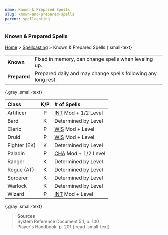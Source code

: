 ```yaml
---
name: Known & Prepared Spells
slug: known-and-prepared-spells
parent: spellcasting
---
```

### Known & Prepared Spells
[Home](dm-operations-center) > [Spellcasting](spellcasting) > Known & Prepared Spells {.small-text}

|||
|:-|:-|
| **Known**    | Fixed in memory, can change spells when leveling up. |
| **Prepared** | Prepared daily and may change spells following any [long rest](long-rest). |
{.gray .small-text}

| Class        | K/P | # of Spells                         |
| :----------- | :-: | :---------------------------------- |
| Artificer    |  P  | [INT](intelligence) Mod + 1/2 Level |
| Bard         |  K  | Determined by Level                 |
| Cleric       |  P  | [WIS](Wisdom) Mod + Level           |
| Druid        |  P  | [WIS](Wisdom) Mod + Level           |
| Fighter (EK) |  K  | Determined by Level                 |
| Paladin      |  P  | [CHA](CHARISMA) Mod + 1/2 Level     |
| Ranger       |  K  | Determined by Level                 |
| Rogue (AT)   |  K  | Determined by Level                 |
| Sorcerer     |  K  | Determined by Level                 |
| Warlock      |  K  | Determined by Level                 |
| Wizard       |  P  | [INT](intelligence) Mod + Level     |
{.gray .small-text}

> **Sources** <br/>
> System Reference Document 5.1, p. 100<br/>
> Player's Handbook, p. 201
{.read .small-text}
